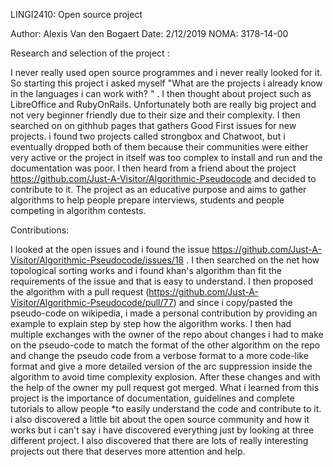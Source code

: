 LINGI2410: Open source project

Author: Alexis Van den Bogaert
Date: 2/12/2019
NOMA: 3178-14-00

Research and selection of the project :

I never really used open source programmes  and i never really looked for it. So starting this project i asked myself "What are the projects i already know in the languages i can work with? " .
I then thought about project such as LibreOffice and RubyOnRails. Unfortunately both are really big project and not very beginner friendly due to their size and their complexity.
I then searched on on githhub pages that gathers Good First issues for new projects. i found two projects called strongbox and Chatwoot, but i eventually dropped both of them because their
communities were either very active or the project in itself was too complex to install and run and the documentation was poor. I then heard from a friend about the project
https://github.com/Just-A-Visitor/Algorithmic-Pseudocode and decided to contribute to it. The project as an educative purpose and aims to gather algorithms to help people prepare interviews,
students and people competing in algorithm contests.

Contributions:

I looked at the open issues and i found the issue https://github.com/Just-A-Visitor/Algorithmic-Pseudocode/issues/18 . I then searched on the net how topological sorting works and i found khan's
algorithm than fit the requirements of the issue and that is easy to understand. I then proposed the algorithm with a pull request (https://github.com/Just-A-Visitor/Algorithmic-Pseudocode/pull/77) 
and since i copy/pasted the pseudo-code on wikipedia, i made a personal contribution by providing an example to explain step by step how the algorithm works. I then had multiple exchanges with the 
owner of the repo about changes i had to make on the pseudo-code to match the format of the other algorithm on the repo and change the pseudo code from a verbose format to a more code-like format 
and give a more detailed version of the arc suppression inside the algorithm to avoid time complexity explosion.
After these changes and with the help of the owner my pull request got merged. What i learned from this project is the importance of documentation, guidelines and complete tutorials to allow people 
*to easily understand the code and contribute to it. i also discovered a little bit about the open source community and how it works but i can't say i have discovered everything just by looking at 
three different project. I also discovered that there are lots of really interesting projects out there that deserves more attention and help.